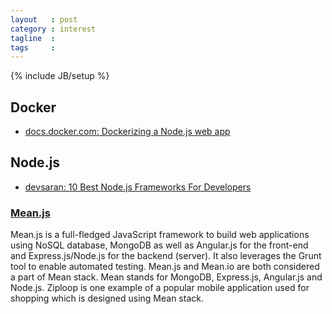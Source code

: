 ```yaml
---
layout   : post
category : interest
tagline  : 
tags     : 
---
```

{% include JB/setup %}

## Docker

- [docs.docker.com: Dockerizing a Node.js web app](https://docs.docker.com/examples/nodejs_web_app/)

## Node.js

- [devsaran: 10 Best Node.js Frameworks For Developers](http://www.devsaran.com/blog/10-best-nodejs-frameworks-developers)

### [Mean.js](http://meanjs.org/)

Mean.js is a full-fledged JavaScript framework to build web applications using NoSQL database, MongoDB as well as Angular.js for the front-end and Express.js/Node.js for the backend (server). It also leverages the Grunt tool to enable automated testing. Mean.js and Mean.io are both considered a part of Mean stack. Mean stands for MongoDB, Express.js, Angular.js and Node.js. Ziploop is one example of a popular mobile application used for shopping which is designed using Mean stack.
